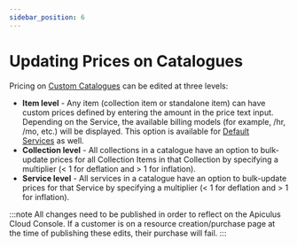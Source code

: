 ```yaml
---
sidebar_position: 6
---
```

# Updating Prices on Catalogues

Pricing on [Custom Catalogues](CreatingaCustomCatalogue.md) can be edited at three levels:

- **Item level** - Any item (collection item or standalone item) can have custom prices defined by entering the amount in the price text input. Depending on the Service, the available billing models  (for example, /hr, /mo, etc.) will be displayed. This option is available for [Default Services](../WorkingwithDefaultServices) as well.
- **Collection level** - All collections in a catalogue have an option to bulk-update prices for all Collection Items in that Collection by specifying a multiplier (< 1 for deflation and > 1 for inflation).
- **Service level** - All services in a catalogue have an option to bulk-update prices for that Service by specifying a multiplier (< 1 for deflation and > 1 for inflation).

:::note
All changes need to be published in order to reflect on the Apiculus Cloud Console. If a customer is on a resource creation/purchase page at the time of publishing these edits, their purchase will fail.
:::
